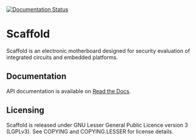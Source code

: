 [![Documentation Status](https://readthedocs.org/projects/donjonscaffold/badge/?version=latest)](https://donjonscaffold.readthedocs.io/en/latest/?badge=latest)

# Scaffold

Scaffold is an electronic motherboard designed for security evaluation of
integrated circuits and embedded platforms.

## Documentation

API documentation is available on [Read the Docs](https://donjonscaffold.readthedocs.io).

## Licensing

Scaffold is released under GNU Lesser General Public Licence version 3 (LGPLv3).
See COPYING and COPYING.LESSER for license details.

